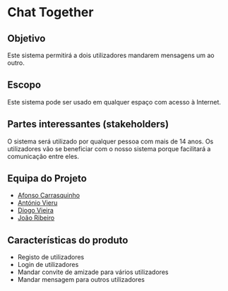 # Chat Together

## Objetivo
Este sistema permitirá a dois utilizadores mandarem mensagens um ao outro.

## Escopo
Este sistema pode ser usado em qualquer espaço com acesso à Internet.

## Partes interessantes (stakeholders)
O sistema será utilizado por qualquer pessoa com mais de 14 anos.
Os utilizadores vão se beneficiar com o nosso sistema porque facilitará a comunicação entre eles.

## Equipa do Projeto
- [Afonso Carrasquinho](https://github.com/Afonso295)
- [António Vieru](https://github.com/antonuolink)
- [Diogo Vieira](https://github.com/xXD4rkSoulXx)
- [João Ribeiro](https://github.com/anotherlusitano)

## Características do produto
- Registo de utilizadores
- Login de utilizadores
- Mandar convite de amizade para vários utilizadores
- Mandar mensagem para outros utilizadores
